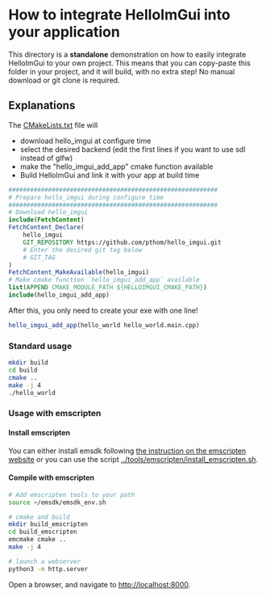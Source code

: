 # How to integrate HelloImGui into your application

This directory is a **standalone** demonstration on how to easily integrate HelloImGui to your own project.
This means that you can copy-paste this folder in your project, and it will build, with no extra step!
No manual download or git clone is required.


## Explanations

The [CMakeLists.txt](CMakeLists.txt) file will 
* download hello_imgui at configure time
* select the desired backend (edit the first lines if you want to use sdl instead of glfw)
* make the "hello_imgui_add_app" cmake function available
* Build HelloImGui and link it with your app at build time

```cmake
##########################################################
# Prepare hello_imgui during configure time
##########################################################
# Download hello_imgui
include(FetchContent)
FetchContent_Declare(
    hello_imgui
    GIT_REPOSITORY https://github.com/pthom/hello_imgui.git
    # Enter the desired git tag below
    # GIT_TAG
)
FetchContent_MakeAvailable(hello_imgui)
# Make cmake function `hello_imgui_add_app` available
list(APPEND CMAKE_MODULE_PATH ${HELLOIMGUI_CMAKE_PATH})
include(hello_imgui_add_app)
```

After this, you only need to create your exe with one line!
```cmake
hello_imgui_add_app(hello_world hello_world.main.cpp)
```

### Standard usage

```bash
mkdir build
cd build
cmake ..
make -j 4
./hello_world
```

### Usage with emscripten

#### Install emscripten
You can either install emsdk following [the instruction on the emscripten website](https://emscripten.org/docs/getting_started/downloads.html) or you can use the script [../tools/emscripten/install_emscripten.sh](../tools/emscripten/install_emscripten.sh).

#### Compile with emscripten

```bash
# Add emscripten tools to your path
source ~/emsdk/emsdk_env.sh

# cmake and build
mkdir build_emscripten
cd build_emscripten
emcmake cmake ..
make -j 4

# launch a webserver
python3 -m http.server
```

Open a browser, and navigate to [http://localhost:8000](http://localhost:8000).
